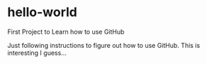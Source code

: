 # hello-world
First Project to Learn how to use GitHub

Just following instructions to figure out how to use GitHub.
This is interesting I guess...
